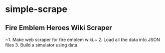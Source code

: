 # simple-scrape
## Fire Emblem Heroes Wiki Scraper
~1. Make web scraper for fire emblem wiki.~
2. Load all the data into JSON files
3. Build a simulator using data.
